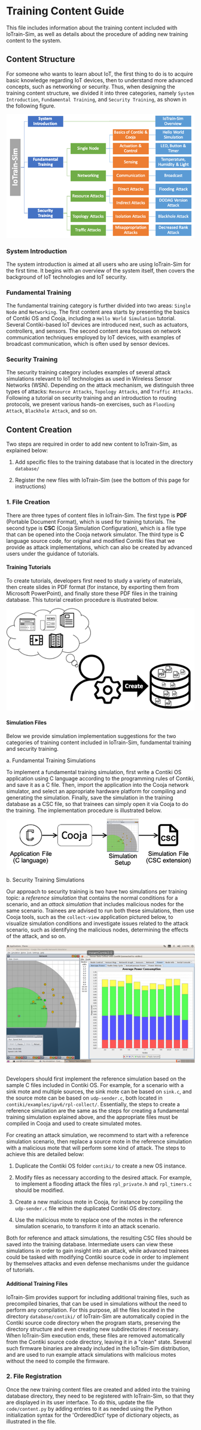 
# Training Content Guide

This file includes information about the training content included
with IoTrain-Sim, as well as details about the procedure of adding new
training content to the system.


## Content Structure

For someone who wants to learn about IoT, the first thing to do is to
acquire basic knowledge regarding IoT devices, then to understand more
advanced concepts, such as networking or security. Thus, when
designing the training content structure, we divided it into three
categories, namely `System Introduction`, `Fundamental Training`, and
`Security Training`, as shown in the following figure.

<div align=center><img src="figures/content_overview.png"></div>

### System Introduction

The system introduction is aimed at all users who are using
IoTrain-Sim for the first time. It begins with an overview of the
system itself, then covers the background of IoT technologies and IoT
security.

### Fundamental Training

The fundamental training category is further divided into two areas:
`Single Node` and `Networking`. The first content area starts by
presenting the basics of Contiki OS and Cooja, including a `Hello
World Simulation` tutorial. Several Contiki-based IoT devices are
introduced next, such as actuators, controllers, and sensors. The
second content area focuses on network communication techniques
employed by IoT devices, with examples of broadcast communication,
which is often used by sensor devices.

### Security Training

The security training category includes examples of several attack
simulations relevant to IoT technologies as used in Wireless Sensor
Networks (WSN). Depending on the attack mechanism, we distinguish
three types of attacks: `Resource Attacks`, `Topology Attacks`, and
`Traffic Attacks`. Following a tutorial on security training and an
introduction to routing protocols, we present various hands-on
exercises, such as `Flooding Attack`, `Blackhole Attack`, and so on.


## Content Creation

Two steps are required in order to add new content to IoTrain-Sim, as
explained below:

1. Add specific files to the training database that is located in the
   directory `database/`

2. Register the new files with IoTrain-Sim (see the bottom of this
   page for instructions)


### 1. File Creation

There are three types of content files in IoTrain-Sim. The first type
is **PDF** (Portable Document Format), which is used for training
tutorials. The second type is **CSC** (Cooja Simulation
Configuration), which is a file type that can be opened into the Cooja
network simulator. The third type is **C** language source code, for
original and modified Contiki files that we provide as attack
implementations, which can also be created by advanced users under the
guidance of tutorials.

#### Training Tutorials

To create tutorials, developers first need to study a variety of
materials, then create slides in PDF format (for instance, by
exporting them from Microsoft PowerPoint), and finally store these PDF
files in the training database. This tutorial creation procedure is
illustrated below.

<div align=center><img src="figures/tutorial_creation.png"></div>

#### Simulation Files

Below we provide simulation implementation suggestions for the two
categories of training content included in IoTrain-Sim, fundamental
training and security training.

a. Fundamental Training Simulations

To implement a fundamental training simulation, first write a Contiki
OS application using C language according to the programming rules of
Contiki, and save it as a C file. Then, import the application into
the Cooja network simulator, and select an appropriate hardware
platform for compiling and generating the simulation. Finally, save
the simulation in the training database as a CSC file, so that
trainees can simply open it via Cooja to do the training. The
implementation procedure is illustrated below.

<div align=center><img src="figures/implementation_procedure.png"></div>

b. Security Training Simulations

Our approach to security training is two have two simulations per
training topic: a *reference simulation* that contains the normal
conditions for a scenario, and an *attack simulation* that includes
malicious nodes for the same scenario. Trainees are advised to run
both these simulations, then use Cooja tools, such as the
`collect-view` application pictured below, to visualize simulation
conditions and investigate issues related to the attack scenario, such
as identifying the malicious nodes, determining the effects of the
attack, and so on.

<div align=center><img width="720" src="figures/collect_view_screenshot.png"></div>

<br>

Developers should first implement the reference simulation based on
the sample C files included in Contiki OS. For example, for a scenario
with a sink mote and multiple sources, the sink mote can be based on
`sink.c`, and the source mote can be based on `udp-sender.c`, both
located in `contiki/examples/ipv6/rpl-collect/`. Essentially, the
steps to create a reference simulation are the same as the steps for
creating a fundamental training simulation explained above, and the
appropriate files must be compiled in Cooja and used to create
simulated motes.

For creating an attack simulation, we recommend to start with a
reference simulation scenario, then replace a source mote in the
reference simulation with a malicious mote that will perform some kind
of attack. The steps to achieve this are detailed below:

1. Duplicate the Contiki OS folder `contiki/` to create a new OS
   instance.

2. Modify files as necessary according to the desired attack. For
   example, to implement a flooding attack the files `rpl_private.h`
   and `rpl_timers.c` should be modified.

3. Create a new malicious mote in Cooja, for instance by compiling the
   `udp-sender.c` file within the duplicated Contiki OS directory.

4. Use the malicious mote to replace one of the motes in the reference
   simulation scenario, to transform it into an attack scenario.

Both for reference and attack simulations, the resulting CSC files
should be saved into the training database. Intermediate users can
view these simulations in order to gain insight into an attack, while
advanced trainees could be tasked with modifying Contiki source code
in order to implement by themselves attacks and even defense
mechanisms under the guidance of tutorials.

#### Additional Training Files

IoTrain-Sim provides support for including additional training files,
such as precompiled binaries, that can be used in simulations without
the need to perform any compilation. For this purpose, all the files
located in the directory `database/contiki/` of IoTrain-Sim are
automatically copied in the Contiki source code directory when the
program starts, preserving the directory structure and even creating
new subdirectories if necessary. When IoTrain-Sim execution ends,
these files are removed automatically from the Contiki source code
directory, leaving it in a "clean" state. Several such firmware
binaries are already included in the IoTrain-Sim distribution, and are
used to run example attack simulations with malicious motes without
the need to compile the firmware.


### 2. File Registration

Once the new training content files are created and added into the
training database directory, they need to be registered with
IoTrain-Sim, so that they are displayed in its user interface. To do
this, update the file `code/content.py` by adding entries to it as
needed using the Python initialization syntax for the 'OrderedDict'
type of dictionary objects, as illustrated in the file.
